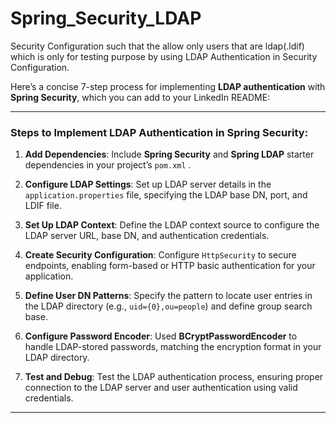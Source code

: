 # Spring_Security_LDAP
Security Configuration such that the allow only users that are ldap(.ldif) which is only for testing purpose by using LDAP Authentication in Security Configuration.

Here’s a concise 7-step process for implementing **LDAP authentication** with **Spring Security**, which you can add to your LinkedIn README:

---

### Steps to Implement LDAP Authentication in Spring Security:

1. **Add Dependencies**: Include **Spring Security** and **Spring LDAP** starter dependencies in your project’s `pom.xml` .

2. **Configure LDAP Settings**: Set up LDAP server details in the `application.properties` file, specifying the LDAP base DN, port, and LDIF file.

3. **Set Up LDAP Context**: Define the LDAP context source to configure the LDAP server URL, base DN, and authentication credentials.

4. **Create Security Configuration**: Configure `HttpSecurity` to secure endpoints, enabling form-based or HTTP basic authentication for your application.

5. **Define User DN Patterns**: Specify the pattern to locate user entries in the LDAP directory (e.g., `uid={0},ou=people`) and define group search base.

6. **Configure Password Encoder**: Used **BCryptPasswordEncoder**  to handle LDAP-stored passwords, matching the encryption format in your LDAP directory.

7. **Test and Debug**: Test the LDAP authentication process, ensuring proper connection to the LDAP server and user authentication using valid credentials.

---

